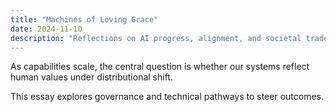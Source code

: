 ```yaml
---
title: "Machines of Loving Grace"
date: 2024-11-10
description: "Reflections on AI progress, alignment, and societal tradeoffs."
---
```


As capabilities scale, the central question is whether our systems reflect human values under distributional shift.

This essay explores governance and technical pathways to steer outcomes.
